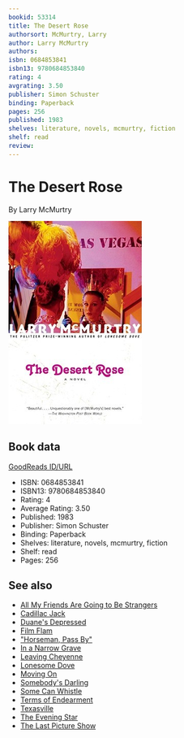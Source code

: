 ```yaml
---
bookid: 53314
title: The Desert Rose
authorsort: McMurtry, Larry
author: Larry McMurtry
authors: 
isbn: 0684853841
isbn13: 9780684853840
rating: 4
avgrating: 3.50
publisher: Simon Schuster
binding: Paperback
pages: 256
published: 1983
shelves: literature, novels, mcmurtry, fiction
shelf: read
review: 
---
```


# The Desert Rose

By Larry McMurtry

![](../../assets/bookcovers/1348063905l/53314.jpg)

## Book data

[GoodReads ID/URL](https://www.goodreads.com/book/show/53314)

- ISBN: 0684853841
- ISBN13: 9780684853840
- Rating: 4
- Average Rating: 3.50
- Published: 1983
- Publisher: Simon Schuster
- Binding: Paperback
- Shelves: literature, novels, mcmurtry, fiction
- Shelf: read
- Pages: 256


## See also

- [All My Friends Are Going to Be Strangers](All_My_Friends_Are_Going_to_Be_Strangers.md)
- [Cadillac Jack](Cadillac_Jack.md)
- [Duane's Depressed](Duanes_Depressed.md)
- [Film Flam](Film_Flam-_Essays_on_Hollywood.md)
- ["Horseman, Pass By"](Horseman__Pass_By.md)
- [In a Narrow Grave](In_a_Narrow_Grave-_Essays_on_Texas.md)
- [Leaving Cheyenne](Leaving_Cheyenne.md)
- [Lonesome Dove](Lonesome_Dove.md)
- [Moving On](Moving_On.md)
- [Somebody's Darling](Somebodys_Darling.md)
- [Some Can Whistle](Some_Can_Whistle.md)
- [Terms of Endearment](Terms_of_Endearment.md)
- [Texasville](Texasville.md)
- [The Evening Star](The_Evening_Star.md)
- [The Last Picture Show](The_Last_Picture_Show.md)
